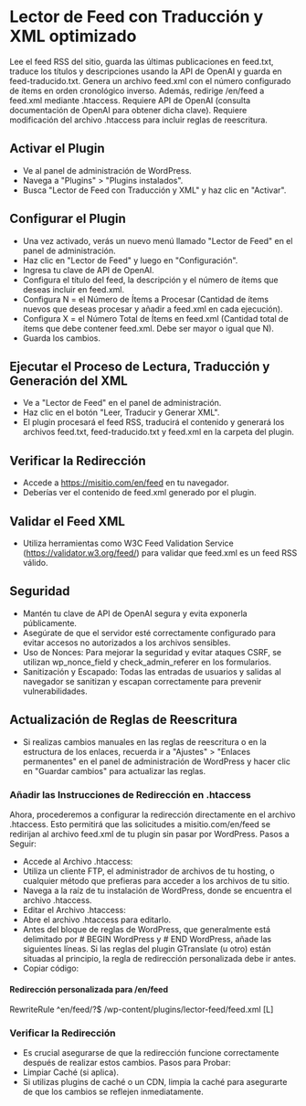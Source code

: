 # Lector de Feed con Traducción y XML optimizado
Lee el feed RSS del sitio, guarda las últimas publicaciones en feed.txt, traduce los títulos y descripciones usando la API de OpenAI y guarda en feed-traducido.txt. Genera un archivo feed.xml con el número configurado de ítems en orden cronológico inverso. Además, redirige /en/feed a feed.xml mediante .htaccess. Requiere API de OpenAI (consulta documentación de OpenAI para obtener dicha clave). Requiere modificación del archivo .htaccess para incluir reglas de reescritura.
## Activar el Plugin
- Ve al panel de administración de WordPress.
- Navega a "Plugins" > "Plugins instalados".
- Busca "Lector de Feed con Traducción y XML" y haz clic en "Activar".
## Configurar el Plugin
- Una vez activado, verás un nuevo menú llamado "Lector de Feed" en el panel de administración.
- Haz clic en "Lector de Feed" y luego en "Configuración".
- Ingresa tu clave de API de OpenAI.
- Configura el título del feed, la descripción y el número de ítems que deseas incluir en feed.xml.
- Configura N = el Número de Ítems a Procesar (Cantidad de ítems nuevos que deseas procesar y añadir a feed.xml en cada ejecución).
- Configura X = el Número Total de Ítems en feed.xml (Cantidad total de ítems que debe contener feed.xml. Debe ser mayor o igual que N).
- Guarda los cambios.
## Ejecutar el Proceso de Lectura, Traducción y Generación del XML
- Ve a "Lector de Feed" en el panel de administración.
- Haz clic en el botón "Leer, Traducir y Generar XML".
- El plugin procesará el feed RSS, traducirá el contenido y generará los archivos feed.txt, feed-traducido.txt y feed.xml en la carpeta del plugin.
## Verificar la Redirección
- Accede a https://misitio.com/en/feed en tu navegador.
- Deberías ver el contenido de feed.xml generado por el plugin.
## Validar el Feed XML
- Utiliza herramientas como W3C Feed Validation Service (https://validator.w3.org/feed/) para validar que feed.xml es un feed RSS válido.
## Seguridad
- Mantén tu clave de API de OpenAI segura y evita exponerla públicamente.
- Asegúrate de que el servidor esté correctamente configurado para evitar accesos no autorizados a los archivos sensibles.
- Uso de Nonces: Para mejorar la seguridad y evitar ataques CSRF, se utilizan wp_nonce_field y check_admin_referer en los formularios.
- Sanitización y Escapado: Todas las entradas de usuarios y salidas al navegador se sanitizan y escapan correctamente para prevenir vulnerabilidades.
## Actualización de Reglas de Reescritura
- Si realizas cambios manuales en las reglas de reescritura o en la estructura de los enlaces, recuerda ir a "Ajustes" > "Enlaces permanentes" en el panel de administración de WordPress y hacer clic en "Guardar cambios" para actualizar las reglas.
### Añadir las Instrucciones de Redirección en .htaccess
Ahora, procederemos a configurar la redirección directamente en el archivo .htaccess. Esto permitirá que las solicitudes a misitio.com/en/feed se redirijan al archivo feed.xml de tu plugin sin pasar por WordPress.
Pasos a Seguir:
- Accede al Archivo .htaccess:
- Utiliza un cliente FTP, el administrador de archivos de tu hosting, o cualquier método que prefieras para acceder a los archivos de tu sitio.
- Navega a la raíz de tu instalación de WordPress, donde se encuentra el archivo .htaccess.
- Editar el Archivo .htaccess:
- Abre el archivo .htaccess para editarlo.
- Antes del bloque de reglas de WordPress, que generalmente está delimitado por # BEGIN WordPress y # END WordPress, añade las siguientes líneas. Si las reglas del plugin GTranslate (u otro) están situadas al principio, la regla de redirección personalizada debe ir antes.
- Copiar código: 
#### Redirección personalizada para /en/feed
RewriteRule ^en/feed/?$ /wp-content/plugins/lector-feed/feed.xml [L]
### Verificar la Redirección
- Es crucial asegurarse de que la redirección funcione correctamente después de realizar estos cambios.
Pasos para Probar:
- Limpiar Caché (si aplica).
- Si utilizas plugins de caché o un CDN, limpia la caché para asegurarte de que los cambios se reflejen inmediatamente.
